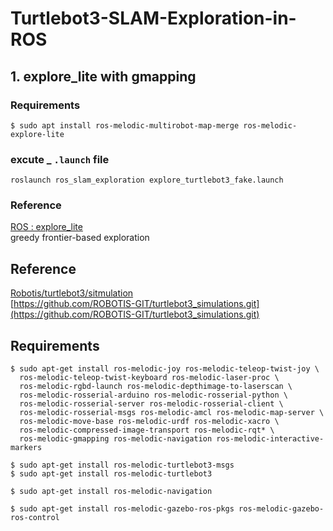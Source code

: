 # Turtlebot3-SLAM-Exploration-in-ROS

## 1. explore_lite with gmapping
### Requirements
```
$ sudo apt install ros-melodic-multirobot-map-merge ros-melodic-explore-lite
```

### excute _ `.launch` file
`roslaunch ros_slam_exploration explore_turtlebot3_fake.launch`<br>

### Reference
[ROS : explore_lite](http://wiki.ros.org/explore_lite)<br>
greedy frontier-based exploration

## Reference
[Robotis/turtlebot3/sitmulation](https://emanual.robotis.com/docs/en/platform/turtlebot3/simulation/)<br>
[https://github.com/ROBOTIS-GIT/turtlebot3_simulations.git](https://github.com/ROBOTIS-GIT/turtlebot3_simulations.git)

## Requirements
```
$ sudo apt-get install ros-melodic-joy ros-melodic-teleop-twist-joy \
  ros-melodic-teleop-twist-keyboard ros-melodic-laser-proc \
  ros-melodic-rgbd-launch ros-melodic-depthimage-to-laserscan \
  ros-melodic-rosserial-arduino ros-melodic-rosserial-python \
  ros-melodic-rosserial-server ros-melodic-rosserial-client \
  ros-melodic-rosserial-msgs ros-melodic-amcl ros-melodic-map-server \
  ros-melodic-move-base ros-melodic-urdf ros-melodic-xacro \
  ros-melodic-compressed-image-transport ros-melodic-rqt* \
  ros-melodic-gmapping ros-melodic-navigation ros-melodic-interactive-markers
```
```
$ sudo apt-get install ros-melodic-turtlebot3-msgs
$ sudo apt-get install ros-melodic-turtlebot3
```
```
$ sudo apt-get install ros-melodic-navigation
```
```
$ sudo apt-get install ros-melodic-gazebo-ros-pkgs ros-melodic-gazebo-ros-control
```